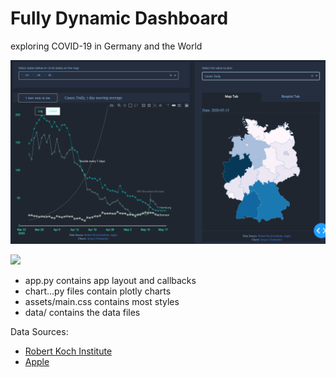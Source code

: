 # Fully Dynamic Dashboard
exploring COVID-19 in Germany and the World

![](dashboard.png)

![](dashboard2.png)


* app.py contains app layout and callbacks
* chart...py files contain plotly charts 
* assets/main.css contains most styles
* data/ contains the data files

Data Sources:
* <a href='https://www.rki.de/'>Robert Koch Institute</a><br>
* <a href='https://www.apple.com/covid19/mobility'>Apple</a><br>
